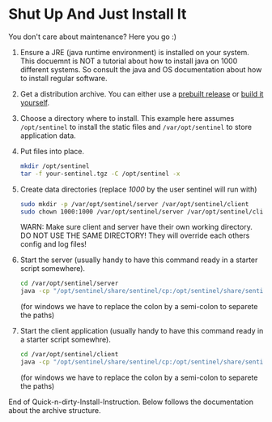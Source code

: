 
Shut Up And Just Install It
===========================

You don't care about maintenance? Here you go :)

1. Ensure a JRE (java runtime environment) is installed on your system. This
   docuemnt is NOT a tutorial about how to install java on 1000 different
   systems. So consult the java and OS documentation about how to install
   regular software.

2. Get a distribution archive. You can either use a [prebuilt
   release][L_RELEASE] or [build it yourself][L_BUILD].

3. Choose a directory where to install. This example here assumes
   `/opt/sentinel` to install the static files and `/var/opt/sentinel` to store
   application data.

4. Put files into place.
   ```sh
   mkdir /opt/sentinel
   tar -f your-sentinel.tgz -C /opt/sentinel -x
   ```

5. Create data directories (replace *1000* by the user sentinel will run with)
   ```sh
   sudo mkdir -p /var/opt/sentinel/server /var/opt/sentinel/client
   sudo chown 1000:1000 /var/opt/sentinel/server /var/opt/sentinel/client
   ```
   WARN: Make sure client and server have their own working directory. DO NOT
   USE THE SAME DIRECTORY! They will override each others config and log files!





6. Start the server (usually handy to have this command ready in a starter
   script somewhere).
   ```sh
   cd /var/opt/sentinel/server
   java -cp "/opt/sentinel/share/sentinel/cp:/opt/sentinel/share/sentinel/cp-external" ch.infbr5.sentinel.server.Main
   ```
   (for windows we have to replace the colon by a semi-colon to separete the
   paths)

7. Start the client application (usually handy to have this command ready in a
   starter script somewhre).
   ```sh
   cd /var/opt/sentinel/client
   java -cp "/opt/sentinel/share/sentinel/cp:/opt/sentinel/share/sentinel/cp-external" ch.infbr5.sentinel.client.Main
   ```
   (for windows we have to replace the colon by a semi-colon to separete the
   paths)

End of Quick-n-dirty-Install-Instruction. Below follows the documentation about
the archive structure.



[L_BUILD]: ../contrib/build-using-docker/README.md
[L_RELEASE]: https://github.com/hiddenalpha/sentinel/releases

